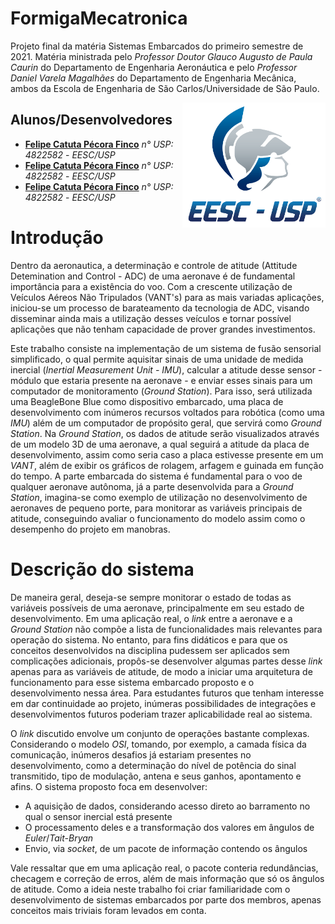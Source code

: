 # FormigaMecatronica
Projeto final da matéria Sistemas Embarcados do primeiro semestre de 2021. Matéria ministrada pelo *Professor Doutor Glauco Augusto de Paula Caurin* do Departamento de Engenharia Aeronáutica e pelo *Professor Daniel Varela Magalhães* do Departamento de Engenharia Mecânica, ambos da Escola de Engenharia de São Carlos/Universidade de São Paulo. <br/>

<img src="./img/logo_eesc.png" align="right"
     alt="Logo EESC" height="200">


## Alunos/Desenvolvedores

* **[Felipe Catuta Pécora Finco](https://github.com/FelipeFinco)** *n° USP: 4822582* - *EESC/USP*
* **[Felipe Catuta Pécora Finco](https://github.com/FelipeFinco)** *n° USP: 4822582* - *EESC/USP*
* **[Felipe Catuta Pécora Finco](https://github.com/FelipeFinco)** *n° USP: 4822582* - *EESC/USP*


# Introdução

Dentro da aeronautica, a determinação e controle de atitude (Attitude Detemination and Control - ADC) de uma aeronave é de fundamental importância para a existência do voo. Com a crescente utilização de Veículos Aéreos Não Tripulados (VANT's) para as mais variadas aplicações, iniciou-se um processo de barateamento da tecnologia de ADC, visando disseminar ainda mais a utilização desses veículos e tornar possível aplicações que não tenham capacidade de prover grandes investimentos. 


Este trabalho consiste na implementação de um sistema de fusão sensorial simplificado, o qual permite aquisitar sinais de uma unidade de medida inercial (*Inertial Measurement Unit - IMU*), calcular a atitude desse sensor - módulo que estaria presente na aeronave - e enviar esses sinais para um computador de monitoramento (*Ground Station*). Para isso, será utilizada uma BeagleBone Blue como dispositivo embarcado, uma placa de desenvolvimento com inúmeros recursos voltados para robótica (como uma *IMU*) além de um computador de propósito geral, que servirá como *Ground Station*. Na *Ground Station*, os dados de atitude serão visualizados através de um modelo 3D de uma aeronave, a qual seguirá a atitude da placa de desenvolvimento, assim como seria caso a placa estivesse presente em um *VANT*, além de exibir os gráficos de rolagem, arfagem e guinada em função do tempo. A parte embarcada do sistema é fundamental para o voo de qualquer aeronave autônoma, já a parte desenvolvida para a *Ground Station*, imagina-se como exemplo de utilização no desenvolvimento de aeronaves de pequeno porte, para monitorar as variáveis principais de atitude, conseguindo avaliar o funcionamento do modelo assim como o desempenho do projeto em manobras. 


# Descrição do sistema

De maneira geral, deseja-se sempre monitorar o estado de todas as variáveis possíveis de uma aeronave, principalmente em seu estado de desenvolvimento. Em uma aplicação real, o *link* entre a aeronave e a *Ground Station* não compõe a lista de funcionalidades mais relevantes para operação do sistema. No entanto, para fins didáticos e para que os conceitos desenvolvidos na disciplina pudessem ser aplicados sem complicações adicionais, propôs-se desenvolver algumas partes desse *link* apenas para as variáveis de atitude, de modo a iniciar uma arquitetura de funcionamento para esse sistema embarcado proposto e o desenvolvimento nessa área. Para estudantes futuros que tenham interesse em dar continuidade ao projeto, inúmeras possibilidades de integrações e desenvolvimentos futuros poderiam trazer aplicabilidade real ao sistema.

O *link* discutido envolve um conjunto de operações bastante complexas. Considerando o modelo *OSI*, tomando, por exemplo, a camada física da comunicação, inúmeros desafios já estariam presentes no desenvolvimento, como a determinação do nível de potência do sinal transmitido, tipo de modulação, antena e seus ganhos, apontamento e afins. O sistema proposto foca em desenvolver: 
* A aquisição de dados, considerando acesso direto ao barramento no qual o sensor inercial está presente
* O processamento deles e a transformação dos valores em ângulos de *Euler*/*Tait-Bryan*
* Envio, via *socket*, de um pacote de informação contendo os ângulos 

Vale ressaltar que em uma aplicação real, o pacote conteria redundâncias, checagem e correção de erros, além de mais informação que só os ângulos de atitude. Como a ideia neste trabalho foi criar familiaridade com o desenvolvimento de sistemas embarcados por parte dos membros, apenas conceitos mais triviais foram levados em conta. 

